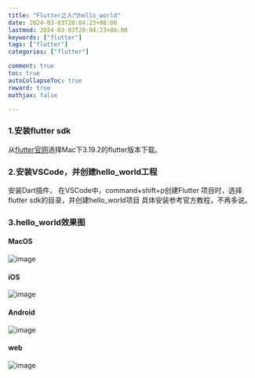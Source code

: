 ```yaml
---
title: "Flutter之入门hello_world"
date: 2024-03-03T20:04:23+08:00
lastmod: 2024-03-03T20:04:23+08:00
keywords: ["flutter"]
tags: ["flutter"]
categories: ["flutter"]

comment: true
toc: true
autoCollapseToc: true
reward: true
mathjax: false

---
```


<!--more-->


### 1.安装flutter sdk

从[flutter官网](https://docs.flutter.dev/release/archive?tab=macos)选择Mac下3.19.2的flutter版本下载。

### 2.安装VSCode，并创建hello_world工程
安装Dart插件， 在VSCode中，command+shift+p创建Flutter 项目时，选择flutter sdk的目录，并创建hello_world项目
具体安装参考官方教程，不再多说。

### 3.hello_world效果图

#### MacOS
![image](/images/flutter/flutter之入门hello_world/hello_world_overview_macos.png)

#### iOS
![image](/images/flutter/flutter之入门hello_world/hello_world_overview_iOS.png)

#### Android
![image](/images/flutter/flutter之入门hello_world/hello_world_overview_android.png)


#### web

![image](/images/flutter/flutter之入门hello_world/hello_world_overview_web.png)
